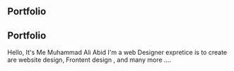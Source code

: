 
## Portfolio

## Portfolio
Hello, It's Me
Muhammad Ali Abid
I'm a web Designer
expretice is to create are website design, Frontent design , and many more ....

